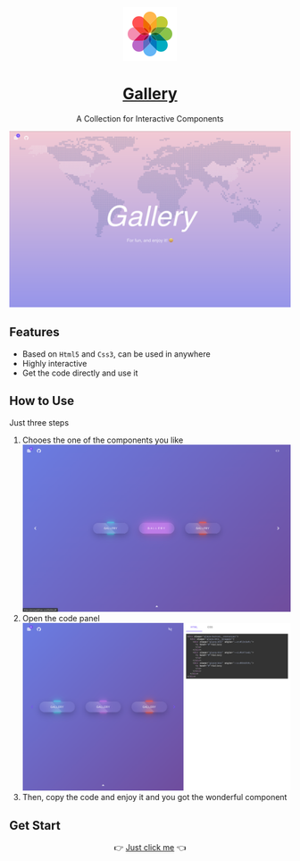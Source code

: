 <p align="center">
  <img src="https://raw.githubusercontent.com/sxiong5/Gallery/master/icon.svg" />
</p>
<h1 align="center"><a href="https://xiongshihao.xyz/Gallery/#/">Gallery</a></h1>
<p align="center">A Collection for Interactive Components</p>

![home_page](./img/home_page.png)

## Features
* Based on `Html5` and `Css3`, can be used in anywhere
* Highly interactive
* Get the code directly and use it

## How to Use
Just three steps
1. Chooes the one of the components you like
![demo](./img/demo.png)
2. Open the code panel
![code](./img/code.png)
3. Then, copy the code and enjoy it and you got the wonderful component

## Get Start

<p align="center">
  👉 <a href="https://xiongshihao.xyz/Gallery/#/">Just click me</a> 👈
</p>
